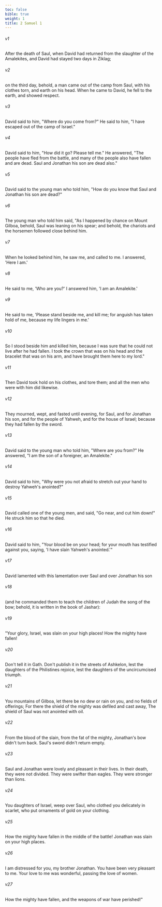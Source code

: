 ```yaml
---
toc: false
bible: true
weight: 1
title: 2 Samuel 1
---
```




###### v1 
After the death of Saul, when David had returned from the slaughter of the Amalekites, and David had stayed two days in Ziklag; 

###### v2 
on the third day, behold, a man came out of the camp from Saul, with his clothes torn, and earth on his head. When he came to David, he fell to the earth, and showed respect. 

###### v3 
David said to him, "Where do you come from?" He said to him, "I have escaped out of the camp of Israel." 

###### v4 
David said to him, "How did it go? Please tell me." He answered, "The people have fled from the battle, and many of the people also have fallen and are dead. Saul and Jonathan his son are dead also." 

###### v5 
David said to the young man who told him, "How do you know that Saul and Jonathan his son are dead?" 

###### v6 
The young man who told him said, "As I happened by chance on Mount Gilboa, behold, Saul was leaning on his spear; and behold, the chariots and the horsemen followed close behind him. 

###### v7 
When he looked behind him, he saw me, and called to me. I answered, 'Here I am.' 

###### v8 
He said to me, 'Who are you?' I answered him, 'I am an Amalekite.' 

###### v9 
He said to me, 'Please stand beside me, and kill me; for anguish has taken hold of me, because my life lingers in me.' 

###### v10 
So I stood beside him and killed him, because I was sure that he could not live after he had fallen. I took the crown that was on his head and the bracelet that was on his arm, and have brought them here to my lord." 

###### v11 
Then David took hold on his clothes, and tore them; and all the men who were with him did likewise. 

###### v12 
They mourned, wept, and fasted until evening, for Saul, and for Jonathan his son, and for the people of Yahweh, and for the house of Israel; because they had fallen by the sword. 

###### v13 
David said to the young man who told him, "Where are you from?" He answered, "I am the son of a foreigner, an Amalekite." 

###### v14 
David said to him, "Why were you not afraid to stretch out your hand to destroy Yahweh's anointed?" 

###### v15 
David called one of the young men, and said, "Go near, and cut him down!" He struck him so that he died. 

###### v16 
David said to him, "Your blood be on your head; for your mouth has testified against you, saying, 'I have slain Yahweh's anointed.'" 

###### v17 
David lamented with this lamentation over Saul and over Jonathan his son 

###### v18 
(and he commanded them to teach the children of Judah the song of the bow; behold, it is written in the book of Jashar): 

###### v19 
"Your glory, Israel, was slain on your high places! How the mighty have fallen! 

###### v20 
Don't tell it in Gath. Don't publish it in the streets of Ashkelon, lest the daughters of the Philistines rejoice, lest the daughters of the uncircumcised triumph. 

###### v21 
You mountains of Gilboa, let there be no dew or rain on you, and no fields of offerings; For there the shield of the mighty was defiled and cast away, The shield of Saul was not anointed with oil. 

###### v22 
From the blood of the slain, from the fat of the mighty, Jonathan's bow didn't turn back. Saul's sword didn't return empty. 

###### v23 
Saul and Jonathan were lovely and pleasant in their lives. In their death, they were not divided. They were swifter than eagles. They were stronger than lions. 

###### v24 
You daughters of Israel, weep over Saul, who clothed you delicately in scarlet, who put ornaments of gold on your clothing. 

###### v25 
How the mighty have fallen in the middle of the battle! Jonathan was slain on your high places. 

###### v26 
I am distressed for you, my brother Jonathan. You have been very pleasant to me. Your love to me was wonderful, passing the love of women. 

###### v27 
How the mighty have fallen, and the weapons of war have perished!"

